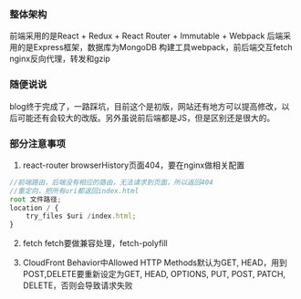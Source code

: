 ### 整体架构
前端采用的是React + Redux + React Router + Immutable + Webpack
后端采用的是Express框架，数据库为MongoDB
构建工具webpack，前后端交互fetch
nginx反向代理，转发和gzip

### 随便说说  
blog终于完成了，一路踩坑，目前这个是初版，网站还有地方可以提高修改，以后可能还有会较大的改版。另外虽说前后端都是JS，但是区别还是很大的。

### 部分注意事项
1. react-router browserHistory页面404，要在nginx做相关配置
```js
//前端路由，后端没有相应的路由，无法请求到页面，所以返回404
//重定向，把所有uri都返回index.html
root 文件路径;
location / {
    try_files $uri /index.html;
}
```

2. fetch
fetch要做兼容处理，fetch-polyfill

3. CloudFront
Behavior中Allowed HTTP Methods默认为GET, HEAD，用到POST,DELETE要重新设定为GET, HEAD, OPTIONS, PUT, POST, PATCH, DELETE，否则会导致请求失败
